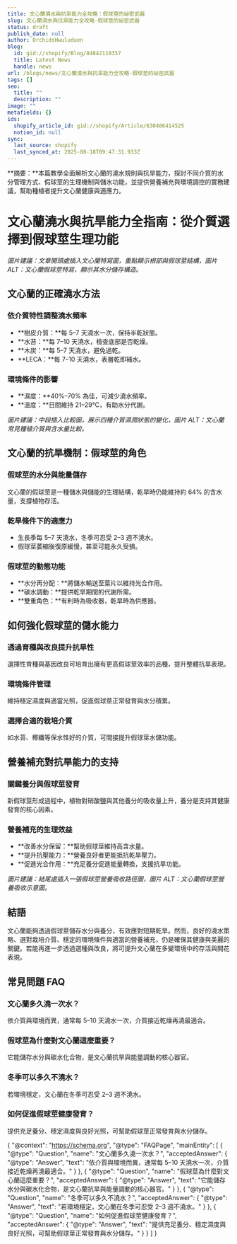 ```yaml
---
title: 文心蘭澆水與抗旱能力全攻略：假球莖的祕密武器
slug: 文心蘭澆水與抗旱能力全攻略-假球莖的祕密武器
status: draft
publish_date: null
author: OrchidsHwuluduen
blog:
  id: gid://shopify/Blog/84842119357
  title: Latest News
  handle: news
url: /blogs/news/文心蘭澆水與抗旱能力全攻略-假球莖的祕密武器
tags: []
seo:
  title: ""
  description: ""
image: ""
metafields: {}
ids:
  shopify_article_id: gid://shopify/Article/630406414525
  notion_id: null
sync:
  last_source: shopify
  last_synced_at: 2025-08-18T09:47:31.933Z
---
```


 

**摘要：**本篇教學全面解析文心蘭的澆水規則與抗旱能力，探討不同介質的水分管理方式、假球莖的生理機制與儲水功能，並提供營養補充與環境調控的實務建議，幫助種植者提升文心蘭健康與適應力。

# 文心蘭澆水與抗旱能力全指南：從介質選擇到假球莖生理功能

_圖片建議：文章開頭處插入文心蘭特寫圖，重點顯示根部與假球莖結構，圖片 ALT：文心蘭假球莖特寫，顯示其水分儲存構造。_

## 文心蘭的正確澆水方法

### 依介質特性調整澆水頻率

*   **樹皮介質：**每 5–7 天澆水一次，保持半乾狀態。
*   **水苔：**每 7–10 天澆水，檢查底部是否乾燥。
*   **木炭：**每 5–7 天澆水，避免過乾。
*   **LECA：**每 7–10 天澆水，表層乾即補水。

### 環境條件的影響

*   **濕度：**40%–70% 為佳，可減少澆水頻率。
*   **溫度：**日間維持 21–29°C，有助水分代謝。

_圖片建議：中段插入比較圖，展示四種介質濕潤狀態的變化，圖片 ALT：文心蘭常見種植介質與含水量比較。_

## 文心蘭的抗旱機制：假球莖的角色

### 假球莖的水分與能量儲存

文心蘭的假球莖是一種儲水與儲能的生理結構，乾旱時仍能維持約 64% 的含水量，支撐植物存活。

### 乾旱條件下的適應力

*   生長季每 5–7 天澆水，冬季可忍受 2–3 週不澆水。
*   假球莖萎縮後復原緩慢，甚至可能永久受損。

### 假球莖的動態功能

*   **水分再分配：**將儲水輸送至葉片以維持光合作用。
*   **碳水調動：**提供乾旱期間的代謝所需。
*   **雙重角色：**有利時為吸收器，乾旱時為供應器。

## 如何強化假球莖的儲水能力

### 透過育種與改良提升抗旱性

選擇性育種與基因改良可培育出擁有更高假球莖效率的品種，提升整體抗旱表現。

### 環境條件管理

維持穩定濕度與適當光照，促進假球莖正常發育與水分積累。

### 選擇合適的栽培介質

如水苔、椰纖等保水性好的介質，可間接提升假球莖水儲功能。

## 營養補充對抗旱能力的支持

### 關鍵養分與假球莖發育

新假球莖形成過程中，植物對硝酸鹽與其他養分的吸收量上升，養分是支持其健康發育的核心因素。

### 營養補充的生理效益

*   **改善水分保留：**幫助假球莖維持高含水量。
*   **提升抗壓能力：**營養良好者更能抵抗乾旱壓力。
*   **促進光合作用：**充足養分促進能量轉換，支援抗旱功能。

_圖片建議：結尾處插入一張假球莖營養吸收路徑圖，圖片 ALT：文心蘭假球莖營養吸收示意圖。_

## 結語

文心蘭能夠透過假球莖儲存水分與養分，有效應對短期乾旱。然而，良好的澆水策略、選對栽培介質、穩定的環境條件與適當的營養補充，仍是確保其健康與美麗的關鍵。若能再進一步透過選種與改良，將可提升文心蘭在多變環境中的存活與開花表現。

## 常見問題 FAQ

### 文心蘭多久澆一次水？

依介質與環境而異，通常每 5–10 天澆水一次，介質接近乾燥再澆最適合。

### 假球莖為什麼對文心蘭這麼重要？

它能儲存水分與碳水化合物，是文心蘭抗旱與能量調動的核心器官。

### 冬季可以多久不澆水？

若環境穩定，文心蘭在冬季可忍受 2–3 週不澆水。

### 如何促進假球莖健康發育？

提供充足養分、穩定濕度與良好光照，可幫助假球莖正常發育與水分儲存。

{ "@context": "https://schema.org", "@type": "FAQPage", "mainEntity": \[ { "@type": "Question", "name": "文心蘭多久澆一次水？", "acceptedAnswer": { "@type": "Answer", "text": "依介質與環境而異，通常每 5–10 天澆水一次，介質接近乾燥再澆最適合。" } }, { "@type": "Question", "name": "假球莖為什麼對文心蘭這麼重要？", "acceptedAnswer": { "@type": "Answer", "text": "它能儲存水分與碳水化合物，是文心蘭抗旱與能量調動的核心器官。" } }, { "@type": "Question", "name": "冬季可以多久不澆水？", "acceptedAnswer": { "@type": "Answer", "text": "若環境穩定，文心蘭在冬季可忍受 2–3 週不澆水。" } }, { "@type": "Question", "name": "如何促進假球莖健康發育？", "acceptedAnswer": { "@type": "Answer", "text": "提供充足養分、穩定濕度與良好光照，可幫助假球莖正常發育與水分儲存。" } } \] }